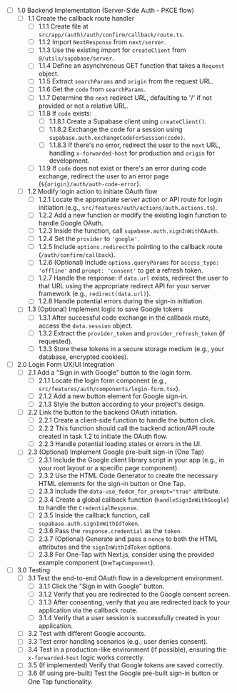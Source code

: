 - [ ] 1.0 Backend Implementation (Server-Side Auth - PKCE flow)
  - [ ] 1.1 Create the callback route handler
    - [ ] 1.1.1 Create file at `src/app/(auth)/auth/confirm/callback/route.ts`.
    - [ ] 1.1.2 Import `NextResponse` from `next/server`.
    - [ ] 1.1.3 Use the existing import for `createClient` from `@/utils/supabase/server`.
    - [ ] 1.1.4 Define an asynchronous GET function that takes a `Request` object.
    - [ ] 1.1.5 Extract `searchParams` and `origin` from the request URL.
    - [ ] 1.1.6 Get the `code` from `searchParams`.
    - [ ] 1.1.7 Determine the `next` redirect URL, defaulting to '/' if not provided or not a relative URL.
    - [ ] 1.1.8 If `code` exists:
      - [ ] 1.1.8.1 Create a Supabase client using `createClient()`.
      - [ ] 1.1.8.2 Exchange the code for a session using `supabase.auth.exchangeCodeForSession(code)`.
      - [ ] 1.1.8.3 If there's no error, redirect the user to the `next` URL, handling `x-forwarded-host` for production and `origin` for development.
    - [ ] 1.1.9 If `code` does not exist or there's an error during code exchange, redirect the user to an error page (`${origin}/auth/auth-code-error`).
  - [ ] 1.2 Modify login action to initiate OAuth flow
    - [ ] 1.2.1 Locate the appropriate server action or API route for login initiation (e.g., `src/features/auth/actions/auth.actions.ts`).
    - [ ] 1.2.2 Add a new function or modify the existing login function to handle Google OAuth.
    - [ ] 1.2.3 Inside the function, call `supabase.auth.signInWithOAuth`.
    - [ ] 1.2.4 Set the `provider` to `'google'`.
    - [ ] 1.2.5 Include `options.redirectTo` pointing to the callback route (`/auth/confirm/callback`).
    - [ ] 1.2.6 (Optional) Include `options.queryParams` for `access_type: 'offline'` and `prompt: 'consent'` to get a refresh token.
    - [ ] 1.2.7 Handle the response: if `data.url` exists, redirect the user to that URL using the appropriate redirect API for your server framework (e.g., `redirect(data.url)`).
    - [ ] 1.2.8 Handle potential errors during the sign-in initiation.
  - [ ] 1.3 (Optional) Implement logic to save Google tokens
    - [ ] 1.3.1 After successful code exchange in the callback route, access the `data.session` object.
    - [ ] 1.3.2 Extract the `provider_token` and `provider_refresh_token` (if requested).
    - [ ] 1.3.3 Store these tokens in a secure storage medium (e.g., your database, encrypted cookies).
- [ ] 2.0 Login Form UX/UI Integration
  - [ ] 2.1 Add a "Sign in with Google" button to the login form.
    - [ ] 2.1.1 Locate the login form component (e.g., `src/features/auth/components/login-form.tsx`).
    - [ ] 2.1.2 Add a new button element for Google sign-in.
    - [ ] 2.1.3 Style the button according to your project's design.
  - [ ] 2.2 Link the button to the backend OAuth initiation.
    - [ ] 2.2.1 Create a client-side function to handle the button click.
    - [ ] 2.2.2 This function should call the backend action/API route created in task 1.2 to initiate the OAuth flow.
    - [ ] 2.2.3 Handle potential loading states or errors in the UI.
  - [ ] 2.3 (Optional) Implement Google pre-built sign-in (One Tap)
    - [ ] 2.3.1 Include the Google client library script in your app (e.g., in your root layout or a specific page component).
    - [ ] 2.3.2 Use the HTML Code Generator to create the necessary HTML elements for the sign-in button or One Tap.
    - [ ] 2.3.3 Include the `data-use_fedcm_for_prompt="true"` attribute.
    - [ ] 2.3.4 Create a global callback function (`handleSignInWithGoogle`) to handle the `CredentialResponse`.
    - [ ] 2.3.5 Inside the callback function, call `supabase.auth.signInWithIdToken`.
    - [ ] 2.3.6 Pass the `response.credential` as the `token`.
    - [ ] 2.3.7 (Optional) Generate and pass a `nonce` to both the HTML attributes and the `signInWithIdToken` options.
    - [ ] 2.3.8 For One-Tap with Next.js, consider using the provided example component (`OneTapComponent`).
- [ ] 3.0 Testing
  - [ ] 3.1 Test the end-to-end OAuth flow in a development environment.
    - [ ] 3.1.1 Click the "Sign in with Google" button.
    - [ ] 3.1.2 Verify that you are redirected to the Google consent screen.
    - [ ] 3.1.3 After consenting, verify that you are redirected back to your application via the callback route.
    - [ ] 3.1.4 Verify that a user session is successfully created in your application.
  - [ ] 3.2 Test with different Google accounts.
  - [ ] 3.3 Test error handling scenarios (e.g., user denies consent).
  - [ ] 3.4 Test in a production-like environment (if possible), ensuring the `x-forwarded-host` logic works correctly.
  - [ ] 3.5 (If implemented) Verify that Google tokens are saved correctly.
  - [ ] 3.6 (If using pre-built) Test the Google pre-built sign-in button or One Tap functionality.